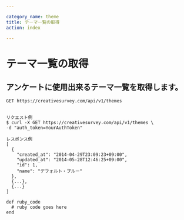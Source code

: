 ```yaml
---

category_name: theme
title: テーマ一覧の取得
action: index

---
```


# テーマ一覧の取得

## アンケートに使用出来るテーマ一覧を取得します。

`GET https://creativesurvey.com/api/v1/themes`

~~~

リクエスト例
$ curl -X GET https://creativesurvey.com/api/v1/themes \
-d "auth_token=YourAuthToken"

レスポンス例
[
  {
    "created_at": "2014-04-29T23:09:23+09:00",
    "updated_at": "2014-05-28T12:46:25+09:00",
    "id": 1,
    "name": "デフォルト・ブルー"
  },
  {...},
  {...}
]
~~~

 
~~~
def ruby_code
  # ruby code goes here
end
~~~

　
　
